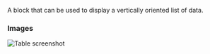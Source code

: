 A block that can be used to display a vertically oriented list of data.

### Images

![Table screenshot](https://gitlab.com/appsemble/appsemble/-/raw/0.18.9/docs/images/list.png)
